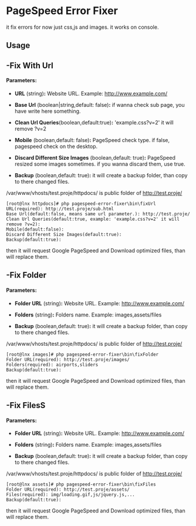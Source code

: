 # PageSpeed Error Fixer
it fix errors for now just css,js and images.
it works on console.


## Usage
-Fix With Url
--------------------------------------
#### Parameters:
- **URL** (string)**:** Website URL. Example: http://www.example.com/

- **Base Url** (boolean|string,default: false)**:** if wanna check sub page, you have write here something.

- **Clean Url Queries**(boolean,default:true)**:** 'example.css?v=2' it will remove ?v=2

- **Mobile** (boolean,default: false)**:** PageSpeed check type. if false, pagespeed check on the desktop.

- **Discard Different Size Images** (boolean,default: true)**:** PageSpeed resized some images sometimes. if you wanna discard them, use true.

- **Backup** (boolean,default: true)**:** it will create a backup folder, than copy to there changed files.

/var/www/vhosts/test.proje/httpdocs/ is public folder of http://test.proje/
```
[root@lnx httpdocs]# php pagespeed-error-fixer\bin\fixUrl
URL(required): http://test.proje/sub.html
Base Url(default:false, means same url parameter.): http://test.proje/
Clean Url Queries(default:true, example: 'example.css?v=2' it will remove ?v=2): 
Mobile(default:false): 
Discard Different Size Images(default:true): 
Backup(default:true): 
```
then it will request Google PageSpeed and Download optimized files, than will replace them.

-Fix Folder
--------------------------------------
#### Parameters:
- **Folder URL** (string)**:** Website URL. Example: http://www.example.com/

- **Folders** (string)**:** Folders name. Example: images,assets/files

- **Backup** (boolean,default: true)**:** it will create a backup folder, than copy to there changed files.

/var/www/vhosts/test.proje/httpdocs/ is public folder of http://test.proje/
```
[root@lnx images]# php pagespeed-error-fixer\bin\fixFolder
Folder URL(required): http://test.proje/images/
Folders(required): airports,sliders 
Backup(default:true): 
```
then it will request Google PageSpeed and Download optimized files, than will replace them.

-Fix FilesS
--------------------------------------
#### Parameters:
- **Folder URL** (string)**:** Website URL. Example: http://www.example.com/

- **Folders** (string)**:** Folders name. Example: images,assets/files

- **Backup** (boolean,default: true)**:** it will create a backup folder, than copy to there changed files.

/var/www/vhosts/test.proje/httpdocs/ is public folder of http://test.proje/
```
[root@lnx assets]# php pagespeed-error-fixer\bin\fixFiles
Folder URL(required): http://test.proje/assets/
Files(required): img/loading.gif,js/jquery.js,...
Backup(default:true): 
```
then it will request Google PageSpeed and Download optimized files, than will replace them.